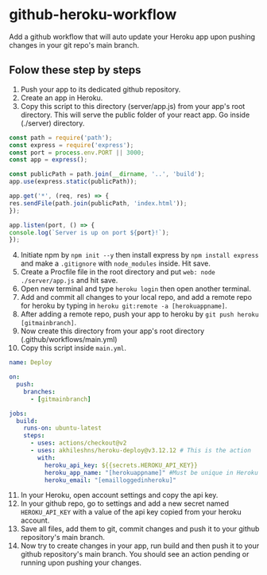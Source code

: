 # github-heroku-workflow
Add a github workflow that will auto update your Heroku app upon pushing changes in your git repo's main branch.

## Folow these step by steps
1. Push your app to its dedicated github repository.
2. Create an app in Heroku.
3. Copy this script to this directory (server/app.js) from your app's root directory. This will serve the public folder of your react app. Go inside (./server) directory.
  ```js
  const path = require('path');
const express = require('express');
const port = process.env.PORT || 3000;
const app = express();

const publicPath = path.join(__dirname, '..', 'build');
app.use(express.static(publicPath));

app.get('*', (req, res) => {
  res.sendFile(path.join(publicPath, 'index.html'));
}); 

app.listen(port, () => {
  console.log(`Server is up on port ${port}!`);
});
  ```
4. Initiate npm by `npm init --y` then install express by `npm install express` and make a `.gitignore` with `node_modules` inside. Hit save. 
5. Create a Procfile file in the root directory and put `web: node ./server/app.js` and hit save.
6. Open new terminal and type `heroku login` then open another terminal.
7. Add and commit all changes to your local repo, and add a remote repo for heroku by typing in `heroku git:remote -a [herokuappname]`.
8. After adding a remote repo, push your app to heroku by `git push heroku [gitmainbranch]`.
9. Now create this directory from your app's root directory (.github/workflows/main.yml)
10. Copy this script inside `main.yml`.
```yml
name: Deploy

on:
  push:
    branches:
      - [gitmainbranch]

jobs:
  build:
    runs-on: ubuntu-latest
    steps:
      - uses: actions/checkout@v2
      - uses: akhileshns/heroku-deploy@v3.12.12 # This is the action
        with:
          heroku_api_key: ${{secrets.HEROKU_API_KEY}}
          heroku_app_name: "[herokuappname]" #Must be unique in Heroku
          heroku_email: "[emailloggedinheroku]"
```
11. In your Heroku, open account settings and copy the api key.
12. In your github repo, go to settings and add a new secret named `HEROKU_API_KEY` with a value of the api key copied from your heroku account.
13. Save all files, add them to git, commit changes and push it to your github repository's main branch.
14. Now try to create changes in your app, run build and then push it to your github repository's main branch. You should see an action pending or running upon pushing your changes.
